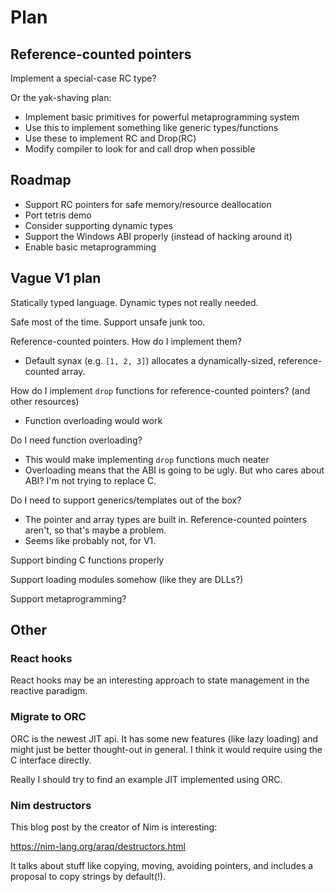 
# Plan

## Reference-counted pointers

Implement a special-case RC type?

Or the yak-shaving plan:
 * Implement basic primitives for powerful metaprogramming system
 * Use this to implement something like generic types/functions
 * Use these to implement RC and Drop(RC)
 * Modify compiler to look for and call drop when possible

## Roadmap

* Support RC pointers for safe memory/resource deallocation
* Port tetris demo
* Consider supporting dynamic types
* Support the Windows ABI properly (instead of hacking around it)
* Enable basic metaprogramming


## Vague V1 plan

Statically typed language. Dynamic types not really needed.

Safe most of the time. Support unsafe junk too.

Reference-counted pointers. How do I implement them?
 * Default synax (e.g. `[1, 2, 3]`) allocates a dynamically-sized, reference-counted array.

How do I implement `drop` functions for reference-counted pointers? (and other resources)
 * Function overloading would work

Do I need function overloading?
 * This would make implementing `drop` functions much neater
 * Overloading means that the ABI is going to be ugly. But who cares about ABI? I'm not trying to replace C.

Do I need to support generics/templates out of the box?
 * The pointer and array types are built in. Reference-counted pointers aren't, so that's maybe a problem.
 * Seems like probably not, for V1.

Support binding C functions properly

Support loading modules somehow (like they are DLLs?)

Support metaprogramming?


## Other

### React hooks

React hooks may be an interesting approach to state management in the reactive paradigm. 

### Migrate to ORC

ORC is the newest JIT api. It has some new features (like lazy loading) and might just be better thought-out in general. I think it would require using the C interface directly.

Really I should try to find an example JIT implemented using ORC.

### Nim destructors

This blog post by the creator of Nim is interesting:

https://nim-lang.org/araq/destructors.html

It talks about stuff like copying, moving, avoiding pointers, and includes a proposal to copy strings by default(!).